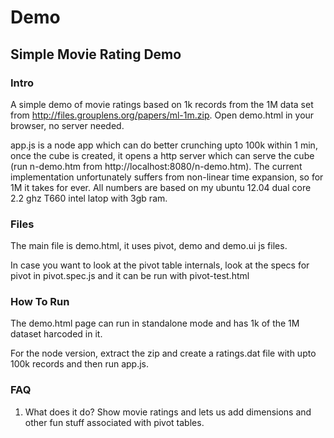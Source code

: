 Demo
===============

## Simple Movie Rating Demo
### Intro
A simple demo of movie ratings based on 1k records from the 1M data set from http://files.grouplens.org/papers/ml-1m.zip. Open demo.html in your browser, no server needed. 

app.js is a node app which can do better crunching upto 100k within 1 min, once the cube is created, it opens a http server which can serve the cube (run n-demo.htm from http://localhost:8080/n-demo.htm). The current implementation unfortunately suffers from non-linear time expansion, so for 1M it takes for ever. All numbers are based on my ubuntu 12.04 dual core 2.2 ghz T660 intel latop with 3gb ram.

### Files
The main file is demo.html, it uses pivot, demo and demo.ui js files.

In case you want to look at the pivot table internals, look at the specs for pivot in pivot.spec.js and it can be run with pivot-test.html

### How To Run

The demo.html page can run in standalone mode and has 1k of the 1M dataset harcoded in it.

For the node version, extract the zip and create a ratings.dat file with upto 100k records and then run app.js.

### FAQ

1.  What does it do?
  Show movie ratings and lets us add dimensions and other fun stuff associated with pivot tables.


    


